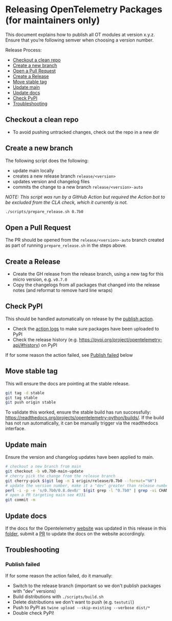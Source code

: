 # Releasing OpenTelemetry Packages (for maintainers only)
This document explains how to publish all OT modules at version x.y.z. Ensure that you’re following semver when choosing a version number.

Release Process:
* [Checkout a clean repo](#checkout-a-clean-repo)
* [Create a new branch](#create-a-new-branch)
* [Open a Pull Request](#open-a-pull-request)
* [Create a Release](#Create-a-Release)
* [Move stable tag](#Move-stable-tag)
* [Update main](#Update-main)
* [Update docs](#Update-docs)
* [Check PyPI](#Check-PyPI)
* [Troubleshooting](#troubleshooting)

## Checkout a clean repo
- To avoid pushing untracked changes, check out the repo in a new dir

## Create a new branch
The following script does the following:
- update main locally
- creates a new release branch `release/<version>`
- updates version and changelog files
- commits the change to a new branch `release/<version>-auto`

*NOTE: This script was run by a GitHub Action but required the Action bot to be excluded from the CLA check, which it currently is not.*

```bash
./scripts/prepare_release.sh 0.7b0
```

## Open a Pull Request

The PR should be opened from the `release/<version>-auto` branch created as part of running `prepare_release.sh` in the steps above.

## Create a Release

- Create the GH release from the release branch, using a new tag for this micro version, e.g. `v0.7.0`
- Copy the changelogs from all packages that changed into the release notes (and reformat to remove hard line wraps)


## Check PyPI

This should be handled automatically on release by the [publish action](https://github.com/open-telemetry/opentelemetry-python/blob/main/.github/workflows/publish.yml).

 - Check the [action logs](https://github.com/open-telemetry/opentelemetry-python/actions?query=workflow%3APublish) to make sure packages have been uploaded to PyPI
- Check the release history (e.g. https://pypi.org/project/opentelemetry-api/#history) on PyPI

If for some reason the action failed, see [Publish failed](#publish-failed) below

## Move stable tag

This will ensure the docs are pointing at the stable release.

```bash
git tag -d stable
git tag stable
git push origin stable
```

To validate this worked, ensure the stable build has run successfully: https://readthedocs.org/projects/opentelemetry-python/builds/. If the build has not run automatically, it can be manually trigger via the readthedocs interface.

## Update main

Ensure the version and changelog updates have been applied to main.

```bash
# checkout a new branch from main
git checkout -b v0.7b0-main-update
# cherry pick the change from the release branch
git cherry-pick $(git log -n 1 origin/release/0.7b0 --format="%H")
# update the version number, make it a "dev" greater than release number, e.g. 0.8.dev0
perl -i -p -e 's/0.7b0/0.8.dev0/' $(git grep -l "0.7b0" | grep -vi CHANGELOG)
# open a PR targeting main see #331
git commit -m
```

## Update docs

If the docs for the Opentelemetry [website](https://opentelemetry.io/docs/python/) was updated in this release in this [folder](https://github.com/open-telemetry/opentelemetry-python/tree/main/website_docs), submit a [PR](https://github.com/open-telemetry/opentelemetry.io/tree/main/content/en/docs/python) to update the docs on the website accordingly.


## Troubleshooting

### Publish failed

If for some reason the action failed, do it manually:

- Switch to the release branch (important so we don't publish packages with "dev" versions)
- Build distributions with `./scripts/build.sh`
- Delete distributions we don't want to push (e.g. `testutil`)
- Push to PyPI as `twine upload --skip-existing --verbose dist/*`
- Double check PyPI!

